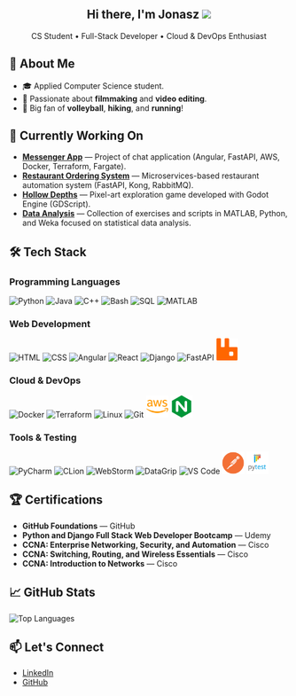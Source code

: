 <h2 align="center">Hi there, I'm Jonasz <img src="https://media.giphy.com/media/hvRJCLFzcasrR4ia7z/giphy.gif" width="30px"></h2>

<p align="center">
  CS Student • Full-Stack Developer • Cloud & DevOps Enthusiast
</p>

## 🚀 About Me
- 🎓 Applied Computer Science student.
- 🎥 Passionate about **filmmaking** and **video editing**.
- 🏐 Big fan of **volleyball**, **hiking**, and **running**!

## 🔭 Currently Working On
- [**Messenger App**](https://github.com/jonasz-lazar-pwr/messenger-app/) — Project of chat application (Angular, FastAPI, AWS, Docker, Terraform, Fargate).
- [**Restaurant Ordering System**](https://github.com/jonasz-lazar-pwr/isi-project/) — Microservices-based restaurant automation system (FastAPI, Kong, RabbitMQ).
- [**Hollow Depths**](https://github.com/jonasz-lazar-pwr/hollow-depths-game/) — Pixel-art exploration game developed with Godot Engine (GDScript).
- [**Data Analysis**](https://github.com/jonasz-lazar-pwr/data-analysis/) — Collection of exercises and scripts in MATLAB, Python, and Weka focused on statistical data analysis.

## 🛠️ Tech Stack

### Programming Languages
<div>
  <img src="https://cdn.jsdelivr.net/gh/devicons/devicon/icons/python/python-original.svg" width="40" alt="Python" />
  <img src="https://cdn.jsdelivr.net/gh/devicons/devicon/icons/java/java-original.svg" width="40" alt="Java" />
  <img src="https://cdn.jsdelivr.net/gh/devicons/devicon/icons/cplusplus/cplusplus-original.svg" width="40" alt="C++" />
  <img src="https://cdn.jsdelivr.net/gh/devicons/devicon/icons/bash/bash-original.svg" width="40" alt="Bash" />
  <img src="https://cdn.jsdelivr.net/gh/devicons/devicon/icons/postgresql/postgresql-original.svg" width="40" alt="SQL" />
  <img src="https://upload.wikimedia.org/wikipedia/commons/2/21/Matlab_Logo.png" width="40" alt="MATLAB" title="MATLAB" />
</div>

### Web Development
<div>
  <img src="https://cdn.jsdelivr.net/gh/devicons/devicon/icons/html5/html5-original.svg" width="40" alt="HTML" />
  <img src="https://cdn.jsdelivr.net/gh/devicons/devicon/icons/css3/css3-original.svg" width="40" alt="CSS" />
  <img src="https://cdn.jsdelivr.net/gh/devicons/devicon/icons/angularjs/angularjs-original.svg" width="40" alt="Angular" />
  <img src="https://cdn.jsdelivr.net/gh/devicons/devicon/icons/react/react-original.svg" width="40" alt="React" />
  <img src="https://cdn.jsdelivr.net/gh/devicons/devicon/icons/django/django-plain.svg" width="40" alt="Django" />
  <img src="https://cdn.jsdelivr.net/gh/devicons/devicon/icons/fastapi/fastapi-original.svg" width="40" alt="FastAPI" />
  <img src="https://raw.githubusercontent.com/devicons/devicon/v2.16.0/icons/rabbitmq/rabbitmq-original.svg" width="40" alt="RabbitMQ" title="RabbitMQ" />
</div>

### Cloud & DevOps
<div>
  <img src="https://cdn.jsdelivr.net/gh/devicons/devicon/icons/docker/docker-original.svg" width="40" alt="Docker" />
  <img src="https://cdn.jsdelivr.net/gh/devicons/devicon/icons/terraform/terraform-original.svg" width="40" alt="Terraform" />
  <img src="https://cdn.jsdelivr.net/gh/devicons/devicon/icons/linux/linux-original.svg" width="40" alt="Linux" />
  <img src="https://cdn.jsdelivr.net/gh/devicons/devicon/icons/git/git-original.svg" width="40" alt="Git" />
  <img src="https://raw.githubusercontent.com/devicons/devicon/v2.16.0/icons/amazonwebservices/amazonwebservices-plain-wordmark.svg" width="40" alt="AWS" title="Amazon Web Services" />
  <img src="https://raw.githubusercontent.com/devicons/devicon/v2.16.0/icons/nginx/nginx-original.svg" width="40" alt="NGINX" title="NGINX" />
</div>

### Tools & Testing
<div>
  <img src="https://resources.jetbrains.com/storage/products/pycharm/img/meta/pycharm_logo_300x300.png" width="40" alt="PyCharm" title="PyCharm" />
  <img src="https://resources.jetbrains.com/storage/products/clion/img/meta/clion_logo_300x300.png" width="40" alt="CLion" title="CLion" />
  <img src="https://resources.jetbrains.com/storage/products/webstorm/img/meta/webstorm_logo_300x300.png" width="40" alt="WebStorm" title="WebStorm" />
  <img src="https://resources.jetbrains.com/storage/products/datagrip/img/meta/datagrip_logo_300x300.png" width="40" alt="DataGrip" title="DataGrip" />
  <img src="https://cdn.jsdelivr.net/gh/devicons/devicon/icons/vscode/vscode-original.svg" width="40" alt="VS Code" title="VS Code" />
  <img src="https://raw.githubusercontent.com/devicons/devicon/v2.16.0/icons/postman/postman-original.svg" width="40" alt="Postman" title="Postman" />
  <img src="https://raw.githubusercontent.com/devicons/devicon/v2.16.0/icons/pytest/pytest-original-wordmark.svg" width="40" alt="Pytest" title="Pytest" />
</div>

## 🏆 Certifications
- **GitHub Foundations** — GitHub
- **Python and Django Full Stack Web Developer Bootcamp** — Udemy
- **CCNA: Enterprise Networking, Security, and Automation** — Cisco
- **CCNA: Switching, Routing, and Wireless Essentials** — Cisco
- **CCNA: Introduction to Networks** — Cisco

## 📈 GitHub Stats
<p align="left">
  <img src="https://github-readme-stats.vercel.app/api/top-langs/?username=jonasz-lazar-pwr&layout=compact&theme=github_dark" alt="Top Languages" />
</p>

## 📫 Let's Connect
- [LinkedIn](https://www.linkedin.com/in/jonasz-lazar/)  
- [GitHub](https://github.com/jonasz-lazar-pwr)
